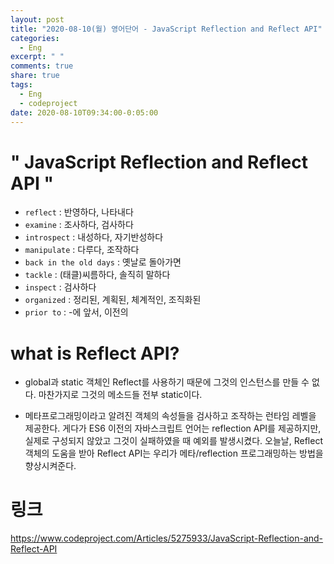 ```yaml
---
layout: post
title: "2020-08-10(월) 영어단어 - JavaScript Reflection and Reflect API"
categories:
  - Eng
excerpt: " "
comments: true
share: true
tags:
  - Eng
  - codeproject
date: 2020-08-10T09:34:00-0:05:00
---
```


# " JavaScript Reflection and Reflect API "

- `reflect` : 반영하다, 나타내다
- `examine` : 조사하다, 검사하다
- `introspect` : 내성하다, 자기반성하다
- `manipulate` : 다루다, 조작하다
- `back in the old days` : 옛날로 돌아가면
- `tackle` : (태클)씨름하다, 솔직히 말하다
- `inspect` : 검사하다
- `organized` : 정리된, 계획된, 체계적인, 조직화된
- `prior to` : -에 앞서, 이전의

# what is Reflect API?

- global과 static 객체인 Reflect를 사용하기 때문에 그것의 인스턴스를 만들 수 없다. 마찬가지로 그것의 메소드들 전부 static이다.

- 메타프로그래밍이라고 알려진 객체의 속성들을 검사하고 조작하는 런타임 레벨을 제공한다. 게다가 ES6 이전의 자바스크립트 언어는 reflection API를 제공하지만, 실제로 구성되지 않았고 그것이 실패하였을 때 예외를 발생시켰다. 오늘날, Reflect 객체의 도움을 받아 Reflect API는 우리가 메타/reflection 프로그래밍하는 방법을 향상시켜준다.

# 링크

<https://www.codeproject.com/Articles/5275933/JavaScript-Reflection-and-Reflect-API>
